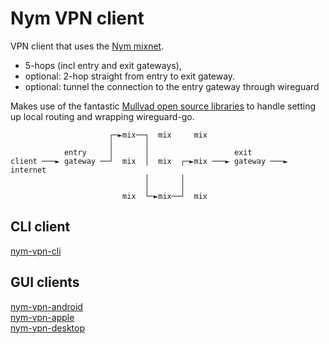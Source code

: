 # Nym VPN client

VPN client that uses the [Nym mixnet](https://nymtech.net). 

- 5-hops (incl entry and exit gateways), 
- optional: 2-hop straight from entry to exit gateway.
- optional: tunnel the connection to the entry gateway through wireguard

Makes use of the fantastic [Mullvad open source libraries](https://github.com/mullvad/mullvadvpn-app/) to handle setting up local routing and wrapping wireguard-go.

```
                      ┌─►mix──┐  mix     mix
                      │       │
            entry     │       │                   exit
client ───► gateway ──┘  mix  │  mix  ┌─►mix ───► gateway ───► internet
                              │       │
                              │       │
                         mix  └─►mix──┘  mix
```

## CLI client

[nym-vpn-cli](nym-vpn-cli/README.md)

## GUI clients

[nym-vpn-android](nym-vpn-android/README.md)\
[nym-vpn-apple](nym-vpn-apple/README.md)\
[nym-vpn-desktop](nym-vpn-desktop/README.md)
